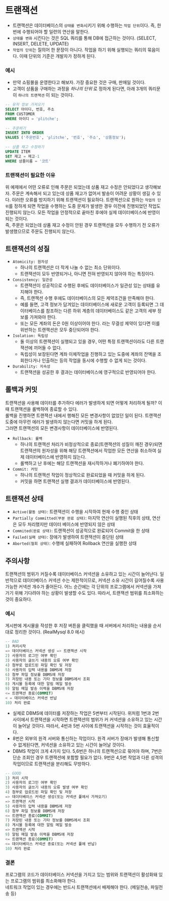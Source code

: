 # 트랜잭션
* 트랜잭션은 데이터베이스의 `상태를 변화`시키기 위해 수행하는 `작업 단위`이다. 즉, 한 번에 수행되어야 할 일련의 연산을 말한다.
* `상태를 변화` 시킨다는 것은 SQL 쿼리를 통해 DB에 접근하는 것이다. (SELECT, INSERT, DELETE, UPDATE)
* `작업의 단위`는 질의어 한 문장이 아니다. 작업을 하기 위해 실행되는 쿼리의 묶음이다. 이때 단위의 기준은 개발자가 정하게 된다.  

### 예시
* 만약 쇼핑몰을 운영한다고 해보자. 가장 중요한 것은 구매, 판매일 것이다.
* 고객이 상품을 구매하는 과정을 *하나의 단위* 로 정하게 된다면, 아래 3개의 쿼리문이 `하나의 트랜잭션` 이 되는 것이다.  
```sql  
-- 유저 정보 가져오기  
SELECT 아이디, 번호, 주소  
FROM CUSTOMER   
WHERE 아이디 = 'plitche';  
   
-- 주문하기  
INSERT INTO ORDER  
VALUES ('주문번호', 'plitche', '번호', '주소', '상품정보');  
   
-- 상품 재고 수정하기  
UPDATE ITEM   
SET 재고 = 재고-1  
WHERE 상품이름 = '코트'  
```

### 트랜잭션이 필요한 이유
위 예제에서 어떤 오류로 인해 주문은 되었는데 상품 재고 수정은 안되었다고 생각해보자. 주문은 계속해서 되고 있는데 상품 재고가 없어서 발송이 어려운 상황이 생길 수 있다.
이러한 오류를 방지하기 위해 트랜잭션이 필요하다. 트랜잭션으로 원하는 `작업의 단위`를 정하게 되면 작업을 수행하는 도중 문제가 발생한 경우 이전에 진행되었던 작업도 
진행되지 않는다. 모든 작업을 안정적으로 끝마친 후에야 실제 데이터베이스에 반영이 되는 것이다.   
즉, 주문은 되었는데 상품 재고 수정이 안된 경우 트랜잭션을 모두 수행하기 전 오류가 발생했으므로 주문도 진행되지 않는다.

## 트랜잭션의 성질
* `Atomicity: 원자성`  
  * 하나의 트랜잭션은 더 작게 나눌 수 없는 최소 단위이다.
  * 트랜잭션이 모두 반영되거나, 아니면 전혀 반영되지 않아야 하는 특징이다.
* `Consistency: 일관성`
  * 트랜잭션이 성공적으로 수행된 후에도 데이터베이스가 일관성 있는 상태를 유지해야 한다.
  * 즉, 트랜잭션 수행 후에도 데이터베이스의 모든 제약조건을 만족해야 한다.
  * 예를 들면, 고객 정보가 담겨있는 데이터베이스에 새로운 고객이 등록되면 그 데이터베이스를 참조하는 다른 하위 계층의 데이터베이스도 같은 고객의 세부 정보를 가져와야 한다.  
  * 또는 모든 계좌의 돈은 0원 이상이어야 한다. 라는 무결성 제약이 있다면 이를 위반하는 트랜잭션은 모두 중단되어야 한다.
* `Isolation: 독립성`
  * 둘 이상의 트랜잭션이 실행되고 있을 경우, 어떤 특정 트랜잭션이라도 다른 트랜잭션에 끼어들 수 없다. 
  * 독립성이 보장된다면 계좌 이체작업을 진행하고 있는 도중에 계좌의 잔액을 조회한다거나 인출하는 등의 작업을 동시에 수행할 수 없게 되는 것이다.
* `Durability: 지속성`
  * 트랜잭션을 성공한 후 결과는 데이터베이스에 영구적으로 반영되어야 한다.

## 롤백과 커밋
트랜잭션을 사용해 데이터를 추가하다 에러가 발생하게 되면 어떻게 처리하게 될까? 이때 트랜잭션을 롤백하여 종료할 수 있다.   
롤백을 진행하면 트랜잭션 내에서 행해진 모든 변경사항이 없었던 일이 된다. 트랜잭션 도중에 아무런 에러가 발생하지 않는다면 커밋을 하게 된다.   
그러면 트랜잭션의 모든 변경사항이 데이터베이스에 반영된다.

* `Rollback: 롤백`
  * 하나의 트랜잭션 처리가 비정상적으로 종료(트랜잭션의 성질이 깨진 경우)되면 트랜잭션의 원자성을 위해 해당 트랜잭션에서 작업한 모든 연산을 취소하여 실제 데이터베이스에 반영하지 않는다. 
  * 롤백하고 난 후에는 해당 트랜잭션을 재시작하거나 폐기하여야 한다.
* `Commit: 커밋`
  * 하나의 트랜잭션 작업이 정상적으로 완료되었을 때 커밋을 하게 된다.
  * 커밋을 하면 트랜잭션 실행 결과가 데이터베이스에 반영된다.

## 트랜잭션 상태
* `Active(활동 상태)`: 트랜잭션이 수행을 시작하여 현재 수행 중인 상태
* `Partially Committed(부분 완료 상태)`: 마지막 연산이 실행된 직후의 상태, 연산은 모두 처리했지만 데이터 베이스에 반영되지 않은 상태
* `Commited(완료 상태)`: 트랜잭션이 성공적으로 완료되어 Commit을 한 상태
* `Failed(실패 상태)`: 장애가 발생하여 트랜잭션이 중단된 상태
* `Aborted(철회 상태)`: 수행에 실패하여 Rollback 연산을 실행한 상태

## 주의사항
트랜잭션의 범위가 커질수록 데이터베이스 커넥션을 소유하고 있는 시간이 늘어난다. 일반적으로 데이터베이스 커넥션 수는 제한적이므로, 커넥션 소유 시간이 길어질수록 사용 가능한 커넥션 개수가 줄어든다. 어느 순간에는 각 단위의 프로그램에서 커넥션을 가져가기 위해 기다려야 하는 상황이 발생할 수도 있다. 따라서, 트랜잭션 범위를 최소화하는 것이 중요하다.

### 예시
게시판에 게시물을 작성한 후 저장 버튼을 클릭했을 때 서버에서 처리하는 내용을 순서대로 정리한 것이다. (RealMysql 8.0 에시)
```sql
-- BAD
1) 처리시작
=> 데이터베이스 커넥션 생성 => 트랜잭션 시작
2) 사용자의 로그인 여부 확인
3) 사용자의 글쓰기 내용의 오류 여부 확인
4) 첨부로 업로드된 파일 확인 및 저장
5) 사용자의 입력 내용을 DBMS에 저장
6) 첨부 파일 정보를 DBMS에 저장
7) 저장된 내용 또는 기타 정보를 DBMS에서 조회
8) 게시물 등록에 대한 알림 메일 발송
9) 알림 메일 발송 이력을 DBMS에 저장
<= 트랜잭션 종료(COMMIT)
< = 데이터베이스 커넥션 반납
10) 처리 완료
```
* 실제로 DBMS에 데이터를 저장하는 작업은 5번부터 시작된다. 위처럼 1번과 2번 사이에서 트랜잭션을 시작하면 트랜잭션의 범위가 커 커넥션을 소유하고 있는 시간이 늘어날 것이다. 따라서, 4번과 5번 사이에 트랜잭션을 시작하는 것이 효율적이다.
* 8번은 외부의 원격 서버와 통신하는 작업이다. 원격 서버가 장애가 발생해 통신할 수 없게된다면, 커넥션을 소유하고 있는 시간이 늘어날 것이다.
* DBMS 작업이 크게 4가지 있다. 5,6번은 하나의 트랜잭션으로 묶어야 하며, 7번은 단순 조회인 경우 트랜잭션에 포함할 필요가 없다. 9번은 4,5번 작업과 다른 성격의 작업이므로 트랜잭션을 분리해도 무방하다.
```sql
-- GOOD
1) 처리 시작
2) 사용자의 로그인 여부 확인
3) 사용자의 글쓰기 내용의 오류 발생 여부 확인
4) 첨부로 업로드된 파일 확인 및 저장
=> 데이터베이스 커넥션 생성(또는 커넥션 풀에서 가져오기)
=> 트랜잭션 시작
5) 사용자의 입력 내용을 DBMS에 저장
6) 첨부 파일 정보를 DBMS에 저장
<= 트랜잭션 종료(COMMIT)
7) 저장된 내용 또는 기타 정보를 DBMS에서 조회
8) 게시물 등록에 대한 알림 메일 발송
=> 트랜잭션 시작
9) 알림 메일 발송 이력을 DBMS에 저장
<= 트랜잭션 종료(COMMIT)
<= 데이터베이스 커넥션 종료(또는 커넥션 풀에 반납)
10) 처리 완료
```

### 결론
프로그램의 코드가 데이터베이스 커넥션을 가지고 있는 범위와 트랜잭션이 활성화돼 있는 프로그램의 범위를 최소화해야 한다.  
네트워크 작업이 있는 경우에는 반드시 트랜잭션에서 배제해야 한다. (메일전송, 파일전송 등)
